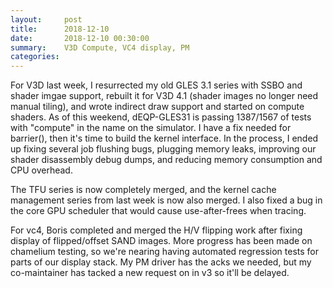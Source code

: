 ```yaml
---
layout:     post
title:      2018-12-10
date:       2018-12-10 00:30:00
summary:    V3D Compute, VC4 display, PM
categories: 
---
```


For V3D last week, I resurrected my old GLES 3.1 series with SSBO and
shader imgae support, rebuilt it for V3D 4.1 (shader images no longer
need manual tiling), and wrote indirect draw support and started on
compute shaders.  As of this weekend, dEQP-GLES31 is passing 1387/1567
of tests with "compute" in the name on the simulator.  I have a fix
needed for barrier(), then it's time to build the kernel interface.
In the process, I ended up fixing several job flushing bugs, plugging
memory leaks, improving our shader disassembly debug dumps, and
reducing memory consumption and CPU overhead.

The TFU series is now completely merged, and the kernel cache
management series from last week is now also merged.  I also fixed a
bug in the core GPU scheduler that would cause use-after-frees when
tracing.

For vc4, Boris completed and merged the H/V flipping work after fixing
display of flipped/offset SAND images.  More progress has been made on
chamelium testing, so we're nearing having automated regression tests
for parts of our display stack.  My PM driver has the acks we needed,
but my co-maintainer has tacked a new request on in v3 so it'll be
delayed.
